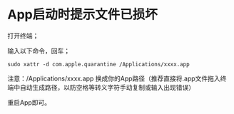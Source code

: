 # App启动时提示文件已损坏



打开终端；

输入以下命令，回车；

```
sudo xattr -d com.apple.quarantine /Applications/xxxx.app
```

注意：/Applications/xxxx.app 换成你的App路径（推荐直接将.app文件拖入终端中自动生成路径，以防空格等转义字符手动复制或输入出现错误）

重启App即可。
